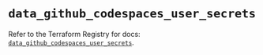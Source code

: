 # `data_github_codespaces_user_secrets`

Refer to the Terraform Registry for docs: [`data_github_codespaces_user_secrets`](https://registry.terraform.io/providers/integrations/github/6.6.0/docs/data-sources/codespaces_user_secrets).
